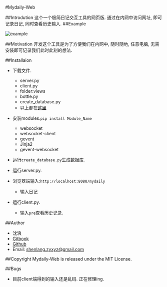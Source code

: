 #Mydaily-Web

##Introdution
这个一个极简日记交互工具的网页版. 通过在内网中访问网址, 即可记录日记, 同时查看历史输入. 
##Example

![example](http://7xnwxz.com1.z0.glb.clouddn.com/mydaily-web-example.png)

##Motivation
开发这个工具是为了方便我们在内网中, 随时随地, 任意电脑, 无需安装即可记录我们此时此刻的想法.

##Installaion
- 下载文件. 
     - server.py
     - client.py
     - folder:views 
     - bottle.py
     - create_database.py
     - 以上都在[这里](https://github.com/xpgeng/OMOOC2py/tree/master/_src/om2py4w/4wex0)

- 安装modules.`pip install Module_Name`
     - websocket
     - websocket-client
     - gevent
     - Jinja2
     - gevent-websocket
- 运行`create_database.py`生成数据库.
- 运行server.py.
- 浏览器端输入:`http://localhost:8080/mydaily`
     - 输入日记
- 运行client.py.
     - 输入`pre`查看历史记录.

##Author
- 沈浪
- [Gitbook](https://www.gitbook.com/book/xpgeng/omooc2py/)
- [Github](https://github.com/xpgeng)
- Email: shenlang.zyxyz@gmail.com

##Copyright
 Mydaily-Web is released under the MIT License.

##Bugs
- 目前client端得到的输入还是乱码. 正在修理ing.
       
